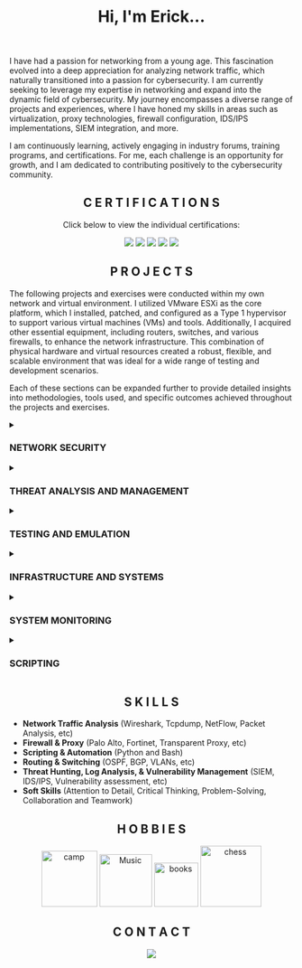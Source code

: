 <div align="center">
<h1>Hi, I'm Erick...</h1>
</div>

<br><br>
I have had a passion for networking from a young age. This fascination evolved into a deep appreciation for analyzing network traffic, which naturally transitioned into a passion for cybersecurity. I am currently seeking to leverage my expertise in networking and expand into the dynamic field of cybersecurity. My journey encompasses a diverse range of projects and experiences, where I have honed my skills in areas such as virtualization, proxy technologies, firewall configuration, IDS/IPS implementations, SIEM integration, and more.

I am continuously learning, actively engaging in industry forums, training programs, and certifications. For me, each challenge is an opportunity for growth, and I am dedicated to contributing positively to the cybersecurity community.

<div align="center">
<h2>C E R T I F I C A T I O N S</h1>
</div>

<div align="center">

Click below to view the individual certifications:

[<img src="https://img.shields.io/badge/CEH-%23CC0000?style=for-the-badge&logoColor=white" /></a>](https://github.com/lm3nitro/CyberLabs/blob/main/CEH%20cert.md) [<img src="https://img.shields.io/badge/CCNA-%231BA0D7?style=for-the-badge&logo=cisco&logoColor=white" /></a>](https://www.credly.com/badges/17901b06-9db8-4d0a-913d-3ffd1555d2a5)  [<img src="https://img.shields.io/badge/Cisco%20CyberOps-%231BA0D7?style=for-the-badge&logo=cisco&logoColor=white" /></a>](https://www.credly.com/badges/c60ec979-61e4-4ba9-b1ea-5acfc28f1c46)  [<img src="https://img.shields.io/badge/Network%2B-%23C8202F?style=for-the-badge&logo=comptia&logoColor=white" /></a>](https://www.credly.com/badges/b59409c5-f939-4186-be94-45abfb4cee13)  [<img src="https://img.shields.io/badge/Security%2B-%23C8202F?style=for-the-badge&logo=comptia" /></a>](https://www.credly.com/badges/e28b3153-e8a7-4dfa-ba0e-766297ea7355)

</div>

<div align="center">
<h2>P R O J E C T S</h1>
</div>

The following projects and exercises were conducted within my own network and virtual environment. I utilized VMware ESXi as the core platform, which I installed, patched, and configured as a Type 1 hypervisor to support various virtual machines (VMs) and tools. Additionally, I acquired other essential equipment, including routers, switches, and various firewalls, to enhance the network infrastructure. This combination of physical hardware and virtual resources created a robust, flexible, and scalable environment that was ideal for a wide range of testing and development scenarios.

Each of these sections can be expanded further to provide detailed insights into methodologies, tools used, and specific outcomes achieved throughout the projects and exercises.

<details><summary><h3>NETWORK SECURITY</h3>
</summary>

<details><summary>Firewall</summary>

<details><summary>Fortinet</summary>
    
[Fortinet DPI](https://github.com/lm3nitro/CyberLabs/blob/main/Fortinet/Fortinet%20DPI.md) | [Fortinet Unboxing](https://github.com/lm3nitro/CyberLabs/blob/main/Fortinet/Unboxing%20Fortinet.md) | [Fortinet Logs to Splunk](https://github.com/lm3nitro/CyberLabs/blob/main/Fortinet/Fortinet%20Logs%20to%20Splunk.md)
</details>

[Palo Alto](https://github.com/lm3nitro/CyberLabs/blob/main/Palo%20Alto/Palo%20Alto.md) | [pfSense](https://github.com/lm3nitro/CyberLabs/blob/main/pfSense/pfSense%20Install.md) | [UFW](https://github.com/lm3nitro/CyberLabs/blob/main/UFW.md) | [Firewall Evasion](https://github.com/lm3nitro/CyberLabs/blob/main/Firewall%20Evasion.md)
</details>

<details><summary>Proxy</summary>

<details><summary>PolarProxy</summary>
    
[PolarProxy Install](https://github.com/lm3nitro/CyberLabs/blob/main/PolarProxy/Part%201-PolarProxy%20Install.md) | [PolarProxy with NetworkMiner](https://github.com/lm3nitro/CyberLabs/blob/main/PolarProxy/Part%202-PolarProxy%20with%20NetworkMiner.md)
</details>

[Squid Proxy](https://github.com/lm3nitro/CyberLabs/blob/main/Squid%20Proxy/Squid%20Proxy.md) | [mimproxy](https://github.com/lm3nitro/CyberLabs/blob/main/mitmproxy.md) | [HTTP Aache Proxy](https://github.com/lm3nitro/CyberLabs/blob/main/Apache%20HTTP.md) | [Squid SSL Bump](https://github.com/lm3nitro/CyberLabs/blob/main/Squid%20Proxy/Squid%20SSL%20Bump.md)
</details>

<details><summary>IDS/IPS</summary>

[Fail2Ban](https://github.com/lm3nitro/CyberLabs/blob/main/Fail2Ban.md) | [Snort](https://github.com/lm3nitro/CyberLabs/blob/main/Snort.md) | [Suricata Install/Splunk](https://github.com/lm3nitro/CyberLabs/blob/main/Suricata/Suricata%20Install%20and%20Splunk%20Config.md) | [Suricata Rule Development](
https://github.com/lm3nitro/CyberLabs/blob/main/Suricata/Suricata%20Rule%20Development.md) 
</details>

<details><summary>Netflow</summary>

[SiLK Standalone](https://github.com/lm3nitro/CyberLabs/blob/main/SiLK/Standalone%20SiLK%20and%20TAP.md) | [Graylog](https://github.com/lm3nitro/CyberLabs/blob/main/Graylog.md) | [SiLK](https://github.com/lm3nitro/CyberLabs/blob/main/SiLK/SiLK.md) | [Cisco Netflow and Nfdump](https://github.com/lm3nitro/CyberLabs/blob/main/Cisco/Cisco%20Netflow%20and%20Nfdump.md) | [Cisco Netflow](https://github.com/lm3nitro/CyberLabs/blob/main/Cisco/Part%201-Cisco%20Netflow.md) | [Cisco Netflow to SiLK](https://github.com/lm3nitro/CyberLabs/blob/main/Cisco/Part%202-Cisco%20Netflow%20to%20SiLK.md)
</details>

<details><summary>DNS</summary>

[Pihole](https://github.com/lm3nitro/CyberLabs/blob/main/Pihole.md)
</details> 

<details><summary>Network Traffic Analysis</summary>

[Arkime](https://github.com/lm3nitro/CyberLabs/blob/main/Arkime.md) | [Argus](https://github.com/lm3nitro/CyberLabs/blob/main/Argus.md) | [Nfdump](https://github.com/lm3nitro/CyberLabs/blob/main/Nfdump%20Install.md) | [ARP Scanning](https://github.com/lm3nitro/CyberLabs/blob/main/ARP%20Scanning.md)

<details><summary>Rita</summary>

[RITA Install](https://github.com/lm3nitro/CyberLabs/blob/main/Rita/Rita%20Install.md) | [Threat Hunting with RITA](https://github.com/lm3nitro/CyberLabs/blob/main/Rita/Threat%20Hunting%20with%20RITA.md) | [Rita v5](https://github.com/lm3nitro/CyberLabs/blob/main/Rita/RITA%20v5.md)
</details>

<details><summary>TCP Anomolies</summary>

[TCP SYN Scan](https://github.com/lm3nitro/CyberLabs/blob/main/TCP%20Anomolies/TCP%20SYN%20Scan.md) | [TCP ACK Scan](https://github.com/lm3nitro/CyberLabs/blob/main/TCP%20Anomolies/TCP%20ACK%20Scan.md) | [TCP FIN Scan](https://github.com/lm3nitro/CyberLabs/blob/main/TCP%20Anomolies/TCP%20FIN%20Scan.md) | [TCP Xmas Scan](https://github.com/lm3nitro/CyberLabs/blob/main/TCP%20Anomolies/TCP%20Xmas%20Scan.md) | [TCP Reset Scan](https://github.com/lm3nitro/CyberLabs/blob/main/TCP%20Anomolies/TCP%20Reset%20Scan.md) | [TCP Fragmentation Scan](https://github.com/lm3nitro/CyberLabs/blob/main/TCP%20Anomolies/TCP%20Fragmentation%20Scan.md) | [TCP Null Scan](https://github.com/lm3nitro/CyberLabs/blob/main/TCP%20Anomolies/TCP%20Null%20Scan.md) | [TCP SYN flood with Port Sweep](https://github.com/lm3nitro/CyberLabs/blob/main/TCP%20Anomolies/TCP%20SYN%20flood%20with%20Port%20Sweep.md) | [Land Attack](https://github.com/lm3nitro/CyberLabs/blob/main/TCP%20Anomolies/Land%20Attack.md) | [TCP Hijacking](https://github.com/lm3nitro/CyberLabs/blob/main/TCP%20Anomolies/TCP%20Hijacking.md)
</details>

<details><summary>UDP Anomolies</summary>
    
[UDP Anomolies](https://github.com/lm3nitro/CyberLabs/blob/main/UDP%20Anomalies.md)
</details>

<details><summary>Tunneling</summary>
    
[DNS Tunneling](https://github.com/lm3nitro/CyberLabs/blob/main/Tunneling/DNS%20Tunneling.md) | [ICMP Tunneling](https://github.com/lm3nitro/CyberLabs/blob/main/Tunneling/ICMP%20Tunnelling.md) | [Telnet Tunneling](https://github.com/lm3nitro/CyberLabs/blob/main/Tunneling/Telnet%20Tunneling.md)
</details>

</details>

<details><summary>Network Monitoring</summary>

[Zabbix](https://github.com/lm3nitro/CyberLabs/blob/main/Zabbix.md) | [LibreNMS](https://github.com/lm3nitro/CyberLabs/blob/main/LibreNMS.md)
</details>

<details><summary>Network Security Monitoring</summary>

[Security Onion](https://github.com/lm3nitro/CyberLabs/blob/main/Security%20Onion.md) | [Zeek](https://github.com/lm3nitro/CyberLabs/blob/main/Zeek/Zeek%20Install%20Ubuntu%2022.md) | [Ntopng](https://github.com/lm3nitro/CyberLabs/blob/main/Ntopng.md)  

</details>

</details>

<details><summary><h3>THREAT ANALYSIS AND MANAGEMENT</h3>
</summary>

<details><summary>Vulnerability Management Analysis</summary>

[Nikto](https://github.com/lm3nitro/CyberLabs/blob/main/Nikto.md) | [Nessus](https://github.com/lm3nitro/CyberLabs/blob/main/Nessus.md) | [Nmap](https://github.com/lm3nitro/CyberLabs/blob/main/Nmap.md) | [Gobuster](https://github.com/lm3nitro/CyberLabs/blob/main/Gobuster.md) | [OpenVAS](https://github.com/lm3nitro/CyberLabs/blob/main/OpenVAS.md) | [ZAP](https://github.com/lm3nitro/CyberLabs/blob/main/ZAP.md) 

<details><summary>Service Misconfigurations</summary>

[FTP](https://github.com/lm3nitro/CyberLabs/blob/main/Network%20Service%20Misconfigurations/FTP.md) | [NFS](https://github.com/lm3nitro/CyberLabs/blob/main/Network%20Service%20Misconfigurations/NFS.md) | [SMB](https://github.com/lm3nitro/CyberLabs/blob/main/Network%20Service%20Misconfigurations/SMB.md) | [SMTP](https://github.com/lm3nitro/CyberLabs/blob/main/Network%20Service%20Misconfigurations/SMTP.md) | [Telnet](https://github.com/lm3nitro/CyberLabs/blob/main/Network%20Service%20Misconfigurations/Telnet.md)
</details>

</details>

<details><summary>Malware Analysis</summary>

[Cuckoo Sandbox](https://github.com/lm3nitro/CyberLabs/blob/main/Cuckoo%20Sandbox/Cuckoo%20Sandbox.md)
</details>

<details><summary>Honeypot</summary>

[T-pot](https://github.com/lm3nitro/CyberLabs/blob/main/T-pot.md)
</details>

<details><summary>EDR</summary>

[Wazuh Install](https://github.com/lm3nitro/CyberLabs/blob/main/Wazuh/Part%201-%20Installation%20and%20Configuration.md) | [Wazuh-SSH Brute Force Simulation Attack](https://github.com/lm3nitro/CyberLabs/blob/main/Wazuh/Part%202-SSH.md) | [Wazuh-RDP Brute Force Simulation Attack](https://github.com/lm3nitro/CyberLabs/blob/main/Wazuh/Part%203-RDP%20Brute%20Force.md) 

</details> 

<details><summary>SIEM</summary>

[Splunk](https://github.com/lm3nitro/CyberLabs/blob/main/Splunk%20Install.md) | [ELK](https://github.com/lm3nitro/CyberLabs/blob/main/ELK%20Install.md)
</details>

</details>

<details><summary><h3>TESTING AND EMULATION</h3>
</summary>

<details><summary>Attack Emulation</summary>

[Atomic Red Team](https://github.com/lm3nitro/CyberLabs/blob/main/Atomic%20Red%20Team.md) | [Bettercap](https://github.com/lm3nitro/Projects/blob/main/Penetration%20Testing/MITM/Bettercap.md) | [Hydra](https://github.com/lm3nitro/CyberLabs/blob/main/Hydra.md) | [Wi-Fi Cracking](https://github.com/lm3nitro/CyberLabs/blob/main/Wi-Fi%20Hacking.md) | [Windows SMB](https://github.com/lm3nitro/CyberLabs/blob/main/Windows%20SMB.md) | [DDoS Attack](https://github.com/lm3nitro/CyberLabs/blob/main/DDoS%20Attack.md) | [Macof](https://github.com/lm3nitro/CyberLabs/blob/main/Macof.md) 
</details> 

<details><summary>Metasploit</summary>

[Armitage](https://github.com/lm3nitro/CyberLabs/blob/main/Armitage.md) | [MSFvenom](https://github.com/lm3nitro/CyberLabs/blob/main/MSFvenom.md)
</details>

</details> 

<details><summary><h3>INFRASTRUCTURE AND SYSTEMS</h3>
</summary>

<details><summary>ESXi</summary>
    
[VMWare ESXI Install](https://github.com/lm3nitro/CyberLabs/blob/main/ESXi/Part%201-VMWare%20ESXI%20Install.md) | [ESXi Vulnerability Scan](https://github.com/lm3nitro/CyberLabs/blob/main/ESXi/Part%202-ESXi%20Vulnerability%20Scan.md) | [Patching ESXI](https://github.com/lm3nitro/CyberLabs/blob/main/ESXi/Part%203-Patching%20ESXI.md) | [VM creation](https://github.com/lm3nitro/CyberLabs/blob/main/ESXi/Part%204-VM%20creation.md)
</details>

<details><summary>Routing and Switching</summary>
<details><summary>Netgear</summary>
    
[Part 1-Netgear Span Port](https://github.com/lm3nitro/CyberLabs/blob/main/Netgear/Part%201-Netgear%20Span%20Port.md) | [Part 2-Windows Sniffing Interface](https://github.com/lm3nitro/CyberLabs/blob/main/Netgear/Part%202-Windows%20Sniffing%20Interface.md) | [Part 3- Linux Sniffing Interface](https://github.com/lm3nitro/CyberLabs/blob/main/Netgear/Part%203-%20Linux%20Sniffing%20Interface.md)
</details>

[Cisco Password Recovery](https://github.com/lm3nitro/CyberLabs/blob/main/Cisco/Password%20Recovery.md) | [VXLAN](https://github.com/lm3nitro/CyberLabs/blob/main/VXLAN/Intro.md) | [Ubiquiti](https://github.com/lm3nitro/CyberLabs/blob/main/Ubiquiti.md) 
</details>

<details><summary>MySQL</summary>

[Installation](https://github.com/lm3nitro/CyberLabs/blob/main/MySQL/Part1-Installation.md) | [Import Database](https://github.com/lm3nitro/CyberLabs/blob/main/MySQL/Part2-Import%20Database.md) | [MySQL Queries](https://github.com/lm3nitro/CyberLabs/blob/main/MySQL/Part3-MySQL%20Queries.md) | [Remote Connection](https://github.com/lm3nitro/CyberLabs/blob/main/MySQL/Part4-Connecting%20Remotely.md)
</details>

</details>

<details><summary><h3>SYSTEM MONITORING</h3>
</summary>

<details><summary>System Monitoring</summary>

[Sysmon Install](https://github.com/lm3nitro/CyberLabs/blob/main/Sysmon/Part%201-%20Sysmon%20Install%20and%20Configuration.md) | [Sysmon logs to Splunk](https://github.com/lm3nitro/CyberLabs/blob/main/Sysmon/Part%202-%20Sending%20Sysmon%20logs%20to%20Splunk.md)
</details>

</details>
<details><summary><h3>SCRIPTING</h3>

</summary>

<details><summary>Python</summary>

[Sending Range of Strings](https://github.com/lm3nitro/CyberLabs/blob/main/Scapy/Sending%20Range%20of%20Strings.md) | [Scapy SRC Port Scan](https://github.com/lm3nitro/CyberLabs/blob/main/Scapy/Scapy%20SRC%20Port%20Scan.md) | [Scapy Layer2 Discovery](https://github.com/lm3nitro/CyberLabs/blob/main/Scapy/Scapy%20Layer2%20Discovery.md) | [ICMP testing](https://github.com/lm3nitro/CyberLabs/blob/main/Scapy/ICMP%20testing.md) | [Fragmentation Testing](https://github.com/lm3nitro/CyberLabs/blob/main/Scapy/Fragmentation%20Testing.md) | [Firewall Policy Testing](https://github.com/lm3nitro/CyberLabs/blob/main/Scapy/Firewall%20policy%20testing.md) | [Custom Packet Crafting](https://github.com/lm3nitro/CyberLabs/blob/main/Scapy/Custom%20Packet%20Crafting.md) | [Client and Server Sockets](https://github.com/lm3nitro/CyberLabs/blob/main/Client%20and%20Server%20Sockets.md)
</details>

<details><summary>Bash</summary>

[System Log Monitoring](https://github.com/lm3nitro/CyberLabs/blob/main/Bash/System%20Log%20Monitoring.md) | [Sendmail](https://github.com/lm3nitro/CyberLabs/blob/main/Bash/Sendmail.md) |[SSMTP Service Email](https://github.com/lm3nitro/CyberLabs/blob/main/Bash/SSMTP%20Service%20Email.md) | [Ping Sweep](https://github.com/lm3nitro/CyberLabs/blob/main/Bash/Ping%20Sweep.md) | [Host IDS](https://github.com/lm3nitro/CyberLabs/blob/main/Bash/Host%20IDS.md) | [arping](https://github.com/lm3nitro/CyberLabs/blob/main/Bash/arping.md) 

<details><summary>Bash Fundamental</summary>

[Intro](https://github.com/lm3nitro/CyberLabs/blob/main/Bash%20Fundamentals/1-Intro.md) | [Variables](https://github.com/lm3nitro/CyberLabs/blob/main/Bash%20Fundamentals/2-Bash%20Variables.md) | [User Input](https://github.com/lm3nitro/CyberLabs/blob/main/Bash%20Fundamentals/3-Bash%20User%20Input.md) | [Loops](https://github.com/lm3nitro/CyberLabs/blob/main/Bash%20Fundamentals/4-Bash%20Loops.md) | [Loops Continue and Break](https://github.com/lm3nitro/CyberLabs/blob/main/Bash%20Fundamentals/5-Bash%20Loops%20Continue%20and%20Break.md) | [Functions](https://github.com/lm3nitro/CyberLabs/blob/main/Bash%20Fundamentals/6-Bash%20Functions.md) | [Conditionals](https://github.com/lm3nitro/CyberLabs/blob/main/Bash%20Fundamentals/7-Bash%20Conditionals.md) | [Conditional Expressions](https://github.com/lm3nitro/CyberLabs/blob/main/Bash%20Fundamentals/8-Bash%20Conditional%20Expressions.md) | [Comments](https://github.com/lm3nitro/CyberLabs/blob/main/Bash%20Fundamentals/9-Bash%20Comments.md) | [Arrays](https://github.com/lm3nitro/CyberLabs/blob/main/Bash%20Fundamentals/10-Bash%20Arrays.md) | [Arguments](https://github.com/lm3nitro/CyberLabs/blob/main/Bash%20Fundamentals/11-Bash%20Arguments.md) | [Arithmetic Operations](https://github.com/lm3nitro/CyberLabs/blob/main/Bash%20Fundamentals/12-Arithmetic%20Operations.md) 
</details>
</details>

</details>
   
<div align="center">
<h2>S K I L L S</h1>
</div>

+ **Network Traffic Analysis** (Wireshark, Tcpdump, NetFlow, Packet Analysis, etc)
+ **Firewall & Proxy** (Palo Alto, Fortinet, Transparent Proxy, etc)
+ **Scripting & Automation** (Python and Bash)
+ **Routing & Switching** (OSPF, BGP, VLANs, etc)
+ **Threat Hunting, Log Analysis, & Vulnerability Management** (SIEM, IDS/IPS, Vulnerability assessment, etc)
+ **Soft Skills** (Attention to Detail, Critical Thinking, Problem-Solving, Collaboration and Teamwork)

<div align="center">
<h2>H O B B I E S</h1>
</div>

<div align="center">

<img width="99" alt="camp" src="https://github.com/user-attachments/assets/947f5726-507c-4fb9-9a5e-b26de2de40f6">
<img width="93" alt="Music" src="https://github.com/user-attachments/assets/3f41419e-fd00-4bb0-9f52-a11e0a632296">
<img width="78" alt="books" src="https://github.com/user-attachments/assets/1428c93e-5c56-4ce6-991d-4b43f93c4a36">
<img width="108" alt="chess" src="https://github.com/user-attachments/assets/ef517b2a-597e-43ff-87f5-af36b4999ce9">

</div>
<div align="center">
<h2>C O N T A C T</h1>
</div>

<div align="center">

[<a href="https://linkedin.com"><img src="https://img.shields.io/badge/-LinkedIn-0072b1?&style=for-the-badge&logo=linkedin&logoColor=white" /></a>](https://www.linkedin.com/in/erick-x-gomez/)

</div>
